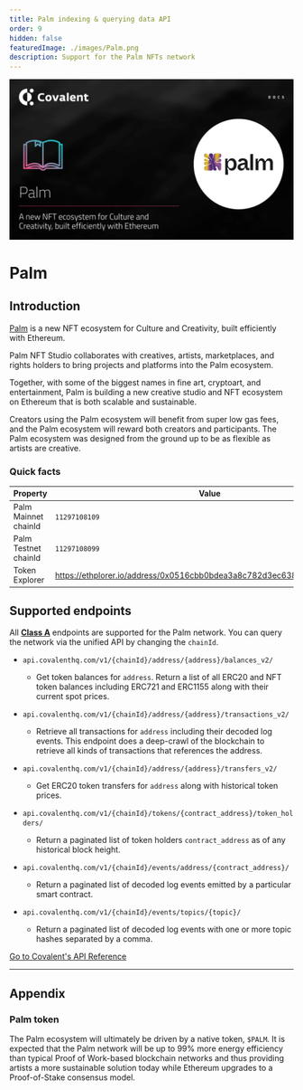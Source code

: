 ```yaml
---
title: Palm indexing & querying data API
order: 9
hidden: false
featuredImage: ./images/Palm.png
description: Support for the Palm NFTs network
---
```


![Palm banner](./images/Palm.png)

# Palm

## Introduction

[Palm](https://palm.io/) is a new NFT ecosystem for Culture and Creativity, built efficiently with Ethereum.

Palm NFT Studio collaborates with creatives, artists, marketplaces, and rights holders to bring projects and platforms into the Palm ecosystem.

Together, with some of the biggest names in fine art, cryptoart, and entertainment, Palm is building a new creative studio and NFT ecosystem on Ethereum that is both scalable and sustainable.

Creators using the Palm ecosystem will benefit from super low gas fees, and the Palm ecosystem will reward both creators and participants. The Palm ecosystem was designed from the ground up to be as flexible as artists are creative. 


### Quick facts

<TableWrap>

| Property              | Value                |
| --------------------- | -------------------- |
| Palm Mainnet chainId  | `11297108109`        |
| Palm Testnet chainId  | `11297108099`        |
| Token Explorer        |https://ethplorer.io/address/0x0516cbb0bdea3a8c782d3ec6388283e2860fdc8b|


</TableWrap>


## Supported endpoints

<Aside>

All [**Class A**](https://www.covalenthq.com/docs/api/#tag--Class-A) endpoints are supported for the Palm network. You can query the network via the unified API by changing the `chainId`.

</Aside>

<Definitions>

- `api.covalenthq.com/v1/{chainId}/address/{address}/balances_v2/`

  - Get token balances for `address`. Return a list of all ERC20 and NFT token balances including ERC721 and ERC1155 along with their current spot prices.

- `api.covalenthq.com/v1/{chainId}/address/{address}/transactions_v2/`

  - Retrieve all transactions for `address` including their decoded log events. This endpoint does a deep-crawl of the blockchain to retrieve all kinds of transactions that references the address.

- `api.covalenthq.com/v1/{chainId}/address/{address}/transfers_v2/`

  - Get ERC20 token transfers for `address` along with historical token prices.

- `api.covalenthq.com/v1/{chainId}/tokens/{contract_address}/token_holders/`

  - Return a paginated list of token holders `contract_address` as of any historical block height.

- `api.covalenthq.com/v1/{chainId}/events/address/{contract_address}/`

  - Return a paginated list of decoded log events emitted by a particular smart contract.

- `api.covalenthq.com/v1/{chainId}/events/topics/{topic}/`
  - Return a paginated list of decoded log events with one or more topic hashes separated by a comma.

</Definitions>

<a target="_blank" class="Button Button-is-docs-primary" href="https://www.covalenthq.com/docs/api/">Go to Covalent's API Reference</a>

---

## Appendix

### Palm token

The Palm ecosystem will ultimately be driven by a native token, `$PALM`. It is expected that the Palm network will be up to 99% more energy efficiency than typical Proof of Work-based blockchain networks and thus providing artists a more sustainable solution today while Ethereum upgrades to a Proof-of-Stake consensus model.
